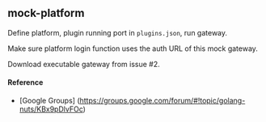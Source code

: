 ## mock-platform

Define platform, plugin running port in `plugins.json`, run gateway.

Make sure platform login function uses the auth URL of this mock gateway.

Download executable gateway from issue #2.

#### Reference

+ [Google Groups] (https://groups.google.com/forum/#!topic/golang-nuts/KBx9pDlvFOc)
